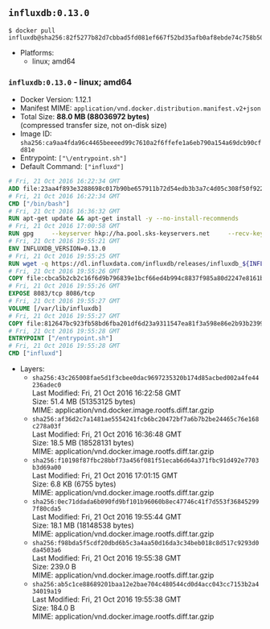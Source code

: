 ## `influxdb:0.13.0`

```console
$ docker pull influxdb@sha256:82f5277b82d7cbbad5fd081ef667f52bd35afb0af8ebde74c758b50b99c1db6c
```

-	Platforms:
	-	linux; amd64

### `influxdb:0.13.0` - linux; amd64

-	Docker Version: 1.12.1
-	Manifest MIME: `application/vnd.docker.distribution.manifest.v2+json`
-	Total Size: **88.0 MB (88036972 bytes)**  
	(compressed transfer size, not on-disk size)
-	Image ID: `sha256:ca9aa4fda96c4465beeeed99c7610a2f6ffefe1a6eb790a154a69dcb90cfd81e`
-	Entrypoint: `["\/entrypoint.sh"]`
-	Default Command: `["influxd"]`

```dockerfile
# Fri, 21 Oct 2016 16:22:34 GMT
ADD file:23aa4f893e3288698c017b90be657911b72d54edb3b3a7c4d05c308f50f9228f in / 
# Fri, 21 Oct 2016 16:22:34 GMT
CMD ["/bin/bash"]
# Fri, 21 Oct 2016 16:36:32 GMT
RUN apt-get update && apt-get install -y --no-install-recommends 		ca-certificates 		curl 		wget 	&& rm -rf /var/lib/apt/lists/*
# Fri, 21 Oct 2016 17:00:58 GMT
RUN gpg     --keyserver hkp://ha.pool.sks-keyservers.net     --recv-keys 05CE15085FC09D18E99EFB22684A14CF2582E0C5
# Fri, 21 Oct 2016 19:55:21 GMT
ENV INFLUXDB_VERSION=0.13.0
# Fri, 21 Oct 2016 19:55:25 GMT
RUN wget -q https://dl.influxdata.com/influxdb/releases/influxdb_${INFLUXDB_VERSION}_amd64.deb.asc &&     wget -q https://dl.influxdata.com/influxdb/releases/influxdb_${INFLUXDB_VERSION}_amd64.deb &&     gpg --batch --verify influxdb_${INFLUXDB_VERSION}_amd64.deb.asc influxdb_${INFLUXDB_VERSION}_amd64.deb &&     dpkg -i influxdb_${INFLUXDB_VERSION}_amd64.deb &&     rm -f influxdb_${INFLUXDB_VERSION}_amd64.deb*
# Fri, 21 Oct 2016 19:55:26 GMT
COPY file:cbca5b2cb2c16f6d9b796839e1bcf66ed4b994c8837f985a80d2247e8161bcc7 in /etc/influxdb/influxdb.conf 
# Fri, 21 Oct 2016 19:55:26 GMT
EXPOSE 8083/tcp 8086/tcp
# Fri, 21 Oct 2016 19:55:27 GMT
VOLUME [/var/lib/influxdb]
# Fri, 21 Oct 2016 19:55:27 GMT
COPY file:812647bc923fb58bd6fba201df6d23a9311547ea81f3a598e86e2b93b2399169 in /entrypoint.sh 
# Fri, 21 Oct 2016 19:55:28 GMT
ENTRYPOINT ["/entrypoint.sh"]
# Fri, 21 Oct 2016 19:55:28 GMT
CMD ["influxd"]
```

-	Layers:
	-	`sha256:43c265008fae5d1f3cbee0dac9697235320b174d85acbed002a4fe44236adec0`  
		Last Modified: Fri, 21 Oct 2016 16:22:58 GMT  
		Size: 51.4 MB (51353125 bytes)  
		MIME: application/vnd.docker.image.rootfs.diff.tar.gzip
	-	`sha256:af36d2c7a1481ae5554241fcb6bc20472bf7a6b7b2be24465c76e168c278a03f`  
		Last Modified: Fri, 21 Oct 2016 16:36:48 GMT  
		Size: 18.5 MB (18528131 bytes)  
		MIME: application/vnd.docker.image.rootfs.diff.tar.gzip
	-	`sha256:f10198f87fbc28bbf73a456f081f51ecab6d64a371fbc91d492e7703b3d69a00`  
		Last Modified: Fri, 21 Oct 2016 17:01:15 GMT  
		Size: 6.8 KB (6755 bytes)  
		MIME: application/vnd.docker.image.rootfs.diff.tar.gzip
	-	`sha256:0ec71ddada6b090fd9bf101b96060b8ec47746c41f7d553f368452997f80cda5`  
		Last Modified: Fri, 21 Oct 2016 19:55:44 GMT  
		Size: 18.1 MB (18148538 bytes)  
		MIME: application/vnd.docker.image.rootfs.diff.tar.gzip
	-	`sha256:f98bda5f5cdf20dbd6b5c3a4aa50d16da3c34beb018c8d517c9293d0da4503a6`  
		Last Modified: Fri, 21 Oct 2016 19:55:38 GMT  
		Size: 239.0 B  
		MIME: application/vnd.docker.image.rootfs.diff.tar.gzip
	-	`sha256:ab5c1ce88689201baa12e2bae704c480544cd0d4acc043cc7153b2a434019a19`  
		Last Modified: Fri, 21 Oct 2016 19:55:38 GMT  
		Size: 184.0 B  
		MIME: application/vnd.docker.image.rootfs.diff.tar.gzip
